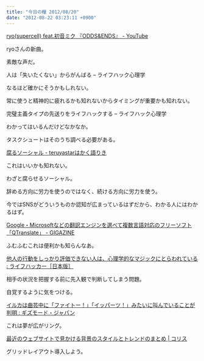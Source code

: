 ```yaml
---
title: "今日の糧 2012/08/20"
date: "2012-08-22 03:23:11 +0900"
---
```


  [ryo(supercell) feat.初音ミク 『ODDS&#038;ENDS』 - YouTube](http://www.youtube.com/watch?v=iOFZKwv_LfA)

ryoさんの新曲。

素敵な声だ。

  人は「失いたくない」からがんばる – ライフハック心理学

なるほど確かにそうかもしれない。

常に使うと精神的に疲れるかも知れないからタイミングが重要かも知れない。

  完璧主義タイプの先送りをライフハックする – ライフハック心理学

わかってはいるんだけどなかなか。

タスクシュートはそのうち調べる必要がある。

  [腐るソーシャル - teruyastarはかく語りき](http://d.hatena.ne.jp/teruyastar/20120805/1344129224)

これはいいかも知れない。

わざと腐らせるソーシャル。

辞める方向に労力を使うのではなく、続ける方向に労力を使う。

今ではSNSがどういうものか認知が広まっているはずだから、わかる人にはわかるはず。

  [Google・Microsoftなどの翻訳エンジンを選べて複数言語対応のフリーソフト「QTranslate」 - GIGAZINE](http://gigazine.net/news/20120819-qtranslate/)

ふむふむこれは便利かも知らんなあ。

  [他人の行動をしっかり評価できない人は、心理学的なマジックにとらわれている : ライフハッカー［日本版］](http://www.lifehacker.jp/2012/08/120818alwaysunlucky.html)

相手の状況を把握する前に先入観で判断してしまう問題。

自覚するように気をつける。

  [イルカは曲芸中に「ファイトー！」「イッパーツ！」みたいに叫んでいることが判明 : ギズモード・ジャパン](http://www.gizmodo.jp/2012/08/post_10748.html)

これは夢が広がリング。

  [最近のウェブサイトで見かける背景のスタイルとトレンドのまとめ | コリス](http://coliss.com/articles/build-websites/operation/design/background-styles-and-trends-in-web-design-by-codrops.html)

グリッドレイアウト導入しよう。

